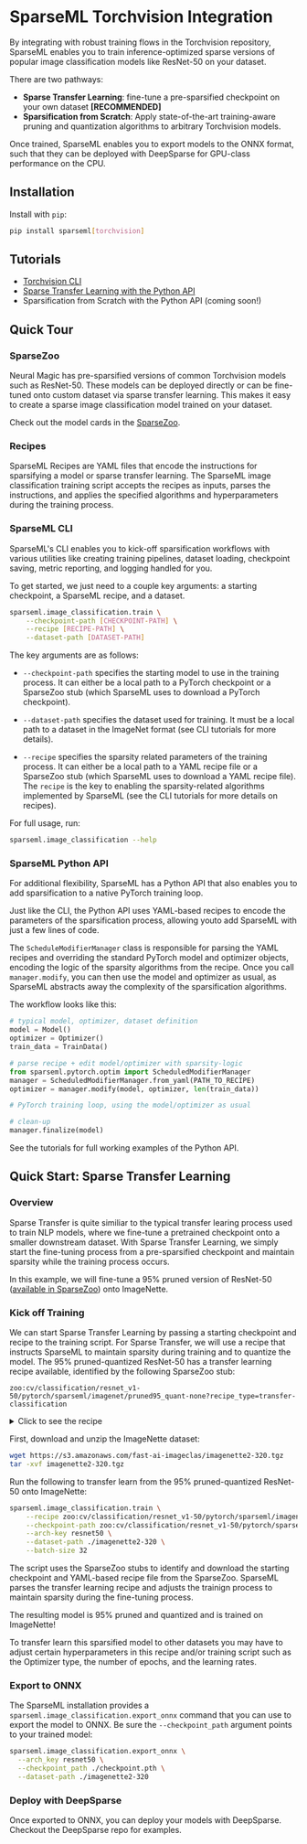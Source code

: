 <!--
Copyright (c) 2021 - present / Neuralmagic, Inc. All Rights Reserved.

Licensed under the Apache License, Version 2.0 (the "License");
you may not use this file except in compliance with the License.
You may obtain a copy of the License at

   http://www.apache.org/licenses/LICENSE-2.0

Unless required by applicable law or agreed to in writing,
software distributed under the License is distributed on an "AS IS" BASIS,
WITHOUT WARRANTIES OR CONDITIONS OF ANY KIND, either express or implied.
See the License for the specific language governing permissions and
limitations under the License.
-->

# SparseML Torchvision Integration

By integrating with robust training flows in the Torchvision repository, SparseML enables you to train inference-optimized sparse versions of popular image classification models like ResNet-50 on your dataset.

There are two pathways:
- **Sparse Transfer Learning**: fine-tune a pre-sparsified checkpoint on your own dataset **[RECOMMENDED]**
- **Sparsification from Scratch**: Apply state-of-the-art training-aware pruning and quantization algorithms to arbitrary Torchvision models.

Once trained, SparseML enables you to export models to the ONNX format, such that they can be deployed with DeepSparse for GPU-class performance on the CPU.

## Installation

Install with `pip`:

```bash
pip install sparseml[torchvision]
```

## Tutorials

- [Torchvision CLI](tutorials/torchvision-cli.md)
- [Sparse Transfer Learning with the Python API](tutorials/docs-torchvision-python-transfer-imagenette.ipynb)
- Sparsification from Scratch with the Python API (coming soon!)

## Quick Tour

### SparseZoo

Neural Magic has pre-sparsified versions of common Torchvision models such as ResNet-50. These models can be deployed directly or can be fine-tuned onto custom dataset via sparse transfer learning. This makes it easy to create a sparse image classification model trained on your dataset.

Check out the model cards in the [SparseZoo](https://sparsezoo.neuralmagic.com/?repo=ultralytics&page=1).

### Recipes

SparseML Recipes are YAML files that encode the instructions for sparsifying a model or sparse transfer learning. The SparseML image classification training script accepts the recipes as inputs, parses the instructions, and applies the specified algorithms and hyperparameters during the training process.

### SparseML CLI

SparseML's CLI enables you to kick-off sparsification workflows with various utilities like creating training pipelines, dataset loading, checkpoint saving, metric reporting, and logging handled for you.

To get started, we just need to a couple key arguments: a starting checkpoint, a SparseML recipe, and a dataset.

```bash
sparseml.image_classification.train \
    --checkpoint-path [CHECKPOINT-PATH] \
    --recipe [RECIPE-PATH] \
    --dataset-path [DATASET-PATH]
```

The key arguments are as follows:
- `--checkpoint-path` specifies the starting model to use in the training process. It can either be a local path to a PyTorch checkpoint or a SparseZoo stub (which SparseML uses to download a PyTorch checkpoint).

- `--dataset-path` specifies the dataset used for training. It must be a local path to a dataset in the ImageNet format (see CLI tutorials for more details).

- `--recipe` specifies the sparsity related parameters of the training process. It can either be a local path to a YAML recipe file or a SparseZoo stub (which SparseML uses to download a YAML recipe file). The `recipe` is the key to enabling the sparsity-related algorithms implemented by SparseML (see the CLI tutorials for more details on recipes).

For full usage, run:
```bash
sparseml.image_classification --help
```

### SparseML Python API

For additional flexibility, SparseML has a Python API that also enables you to add sparsification to a native PyTorch training loop.

Just like the CLI, the Python API uses YAML-based recipes to encode the parameters of the sparsification process, allowing youto add SparseML with just a few lines of code.

The `ScheduleModifierManager` class is responsible for parsing the YAML recipes and overriding the standard PyTorch model and optimizer objects, 
encoding the logic of the sparsity algorithms from the recipe. Once you call `manager.modify`, you can then use the model and optimizer as usual, as SparseML abstracts away the complexity of the sparsification algorithms.

The workflow looks like this:

```python
# typical model, optimizer, dataset definition
model = Model()
optimizer = Optimizer()
train_data = TrainData()

# parse recipe + edit model/optimizer with sparsity-logic
from sparseml.pytorch.optim import ScheduledModifierManager
manager = ScheduledModifierManager.from_yaml(PATH_TO_RECIPE)
optimizer = manager.modify(model, optimizer, len(train_data))

# PyTorch training loop, using the model/optimizer as usual

# clean-up
manager.finalize(model)
```

See the tutorials for full working examples of the Python API.

## Quick Start: Sparse Transfer Learning

### Overview

Sparse Transfer is quite similiar to the typical transfer learing process used to train NLP models, where we fine-tune a pretrained checkpoint onto a smaller downstream dataset. With Sparse Transfer Learning, we simply start the fine-tuning process from a pre-sparsified checkpoint and maintain sparsity while the training process occurs.

In this example, we will fine-tune a 95% pruned version of ResNet-50 ([available in SparseZoo](https://sparsezoo.neuralmagic.com/models/cv%2Fclassification%2Fresnet_v1-50%2Fpytorch%2Fsparseml%2Fimagenet%2Fpruned95_quant-none)) onto ImageNette.

### Kick off Training

We can start Sparse Transfer Learning by passing a starting checkpoint and recipe to the training script. For Sparse Transfer, we will use a recipe that instructs SparseML to maintain sparsity during training and to quantize the model. The 95% pruned-quantized ResNet-50 has a transfer learning recipe available, identified by the following SparseZoo stub:
```
zoo:cv/classification/resnet_v1-50/pytorch/sparseml/imagenet/pruned95_quant-none?recipe_type=transfer-classification
```

<details>
   <summary>Click to see the recipe</summary>

SparseML parses the `Modifers` in the recipe and updates the training loop with logic encoded therein.
   
The key `Modifiers` for sparse transfer learning are the following:
- `ConstantPruningModifier` instructs SparseML to maintain the sparsity structure of the network during the fine-tuning process
- `QuantizationModifier` instructs SparseML to apply quantization aware training to quantize the weights over the final epochs
   
```yaml
# Epoch and Learning-Rate variables
num_epochs: 10.0
init_lr: 0.0005

# quantization variables
quantization_epochs: 6.0

training_modifiers:
  - !EpochRangeModifier
    start_epoch: 0.0
    end_epoch: eval(num_epochs)

  - !LearningRateFunctionModifier
    final_lr: 0.0
    init_lr: eval(init_lr)
    lr_func: cosine
    start_epoch: 0.0
    end_epoch: eval(num_epochs)

# Phase 1 Sparse Transfer Learning / Recovery
sparse_transfer_learning_modifiers:
  - !ConstantPruningModifier
    start_epoch: 0.0
    params: __ALL_PRUNABLE__

# Phase 2 Apply quantization
sparse_quantized_transfer_learning_modifiers:
  - !QuantizationModifier
    start_epoch: eval(num_epochs - quantization_epochs)
```

</details>

First, download and unzip the ImageNette dataset:

```bash
wget https://s3.amazonaws.com/fast-ai-imageclas/imagenette2-320.tgz
tar -xvf imagenette2-320.tgz
```

Run the following to transfer learn from the 95% pruned-quantized ResNet-50
onto ImageNette:
```bash
sparseml.image_classification.train \
    --recipe zoo:cv/classification/resnet_v1-50/pytorch/sparseml/imagenet/pruned95_quant-none?recipe_type=transfer-classification \
    --checkpoint-path zoo:cv/classification/resnet_v1-50/pytorch/sparseml/imagenet/pruned95_quant-none?recipe_type=transfer-classification \
    --arch-key resnet50 \
    --dataset-path ./imagenette2-320 \
    --batch-size 32
```

The script uses the SparseZoo stubs to identify and download the starting checkpoint and YAML-based recipe file from the SparseZoo. SparseML parses the transfer learning recipe and adjusts the trainign process to maintain sparsity during the fine-tuning process.

The resulting model is 95% pruned and quantized and is trained on ImageNette!

To transfer learn this sparsified model to other datasets you may have to adjust certain hyperparameters in this recipe and/or training script such as the Optimizer type, the number of epochs, and the learning rates.

### Export to ONNX

The SparseML installation provides a `sparseml.image_classification.export_onnx` command that you can use to export the model to ONNX. Be sure the `--checkpoint_path` argument points to your trained model:

```bash
sparseml.image_classification.export_onnx \
  --arch_key resnet50 \
  --checkpoint_path ./checkpoint.pth \
  --dataset-path ./imagenette2-320
```

### Deploy with DeepSparse

Once exported to ONNX, you can deploy your models with DeepSparse. Checkout the DeepSparse repo for examples.

